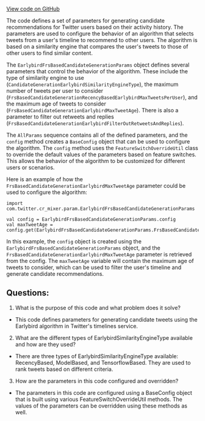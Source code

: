 [View code on GitHub](https://github.com/misbahsy/the-algorithm/cr-mixer/server/src/main/scala/com/twitter/cr_mixer/param/EarlybirdFrsBasedCandidateGenerationParams.scala)

The code defines a set of parameters for generating candidate recommendations for Twitter users based on their activity history. The parameters are used to configure the behavior of an algorithm that selects tweets from a user's timeline to recommend to other users. The algorithm is based on a similarity engine that compares the user's tweets to those of other users to find similar content.

The `EarlybirdFrsBasedCandidateGenerationParams` object defines several parameters that control the behavior of the algorithm. These include the type of similarity engine to use (`CandidateGenerationEarlybirdSimilarityEngineType`), the maximum number of tweets per user to consider (`FrsBasedCandidateGenerationRecencyBasedEarlybirdMaxTweetsPerUser`), and the maximum age of tweets to consider (`FrsBasedCandidateGenerationEarlybirdMaxTweetAge`). There is also a parameter to filter out retweets and replies (`FrsBasedCandidateGenerationEarlybirdFilterOutRetweetsAndReplies`).

The `AllParams` sequence contains all of the defined parameters, and the `config` method creates a `BaseConfig` object that can be used to configure the algorithm. The `config` method uses the `FeatureSwitchOverrideUtil` class to override the default values of the parameters based on feature switches. This allows the behavior of the algorithm to be customized for different users or scenarios.

Here is an example of how the `FrsBasedCandidateGenerationEarlybirdMaxTweetAge` parameter could be used to configure the algorithm:

```
import com.twitter.cr_mixer.param.EarlybirdFrsBasedCandidateGenerationParams

val config = EarlybirdFrsBasedCandidateGenerationParams.config
val maxTweetAge = config.get(EarlybirdFrsBasedCandidateGenerationParams.FrsBasedCandidateGenerationEarlybirdMaxTweetAge)
```

In this example, the `config` object is created using the `EarlybirdFrsBasedCandidateGenerationParams` object, and the `FrsBasedCandidateGenerationEarlybirdMaxTweetAge` parameter is retrieved from the config. The `maxTweetAge` variable will contain the maximum age of tweets to consider, which can be used to filter the user's timeline and generate candidate recommendations.
## Questions: 
 1. What is the purpose of this code and what problem does it solve?
- This code defines parameters for generating candidate tweets using the Earlybird algorithm in Twitter's timelines service.
2. What are the different types of EarlybirdSimilarityEngineType available and how are they used?
- There are three types of EarlybirdSimilarityEngineType available: RecencyBased, ModelBased, and TensorflowBased. They are used to rank tweets based on different criteria.
3. How are the parameters in this code configured and overridden?
- The parameters in this code are configured using a BaseConfig object that is built using various FeatureSwitchOverrideUtil methods. The values of the parameters can be overridden using these methods as well.